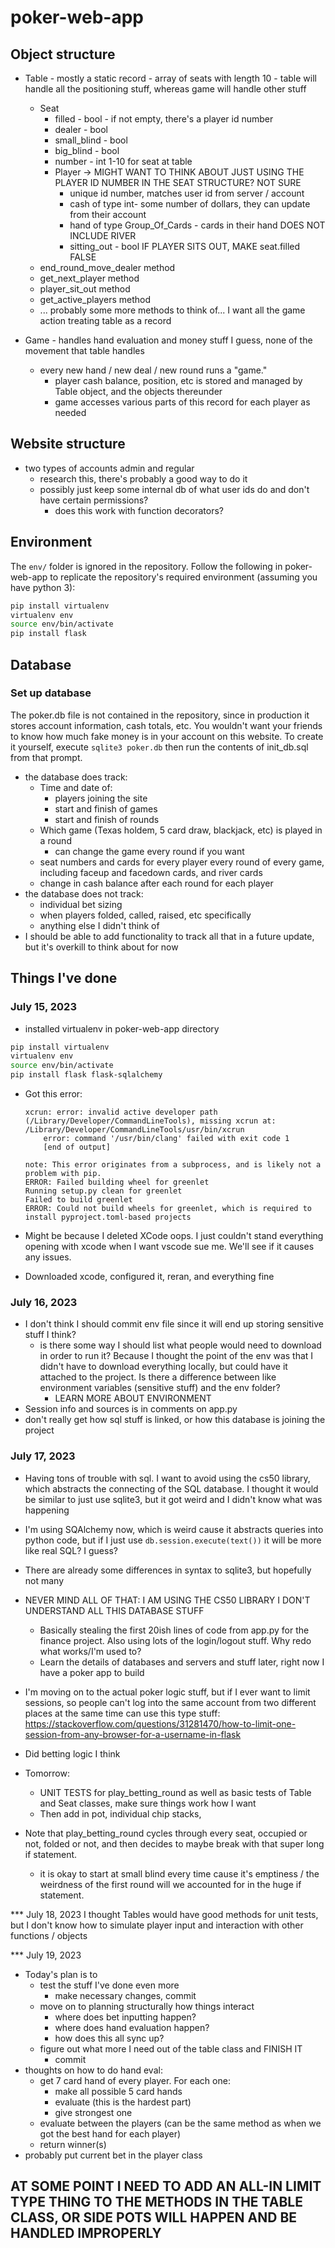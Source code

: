 # poker-web-app

## Object structure
* Table - mostly a static record - array of seats with length 10 - table will handle all the positioning stuff, whereas game will handle other stuff
    * Seat
        * filled - bool - if not empty, there's a player id number
        * dealer - bool
        * small_blind - bool
        * big_blind - bool
        * number - int 1-10 for seat at table
        * Player -> MIGHT WANT TO THINK ABOUT JUST USING THE PLAYER ID NUMBER IN THE SEAT STRUCTURE? NOT SURE
            * unique id number, matches user id from server / account
            * cash of type int- some number of dollars, they can update from their account
            * hand of type Group_Of_Cards - cards in their hand DOES NOT INCLUDE RIVER
            * sitting_out - bool IF PLAYER SITS OUT, MAKE seat.filled FALSE
    * end_round_move_dealer method
    * get_next_player method
    * player_sit_out method
    * get_active_players method
    * ... probably some more methods to think of... I want all the game action treating table as a record
    
* Game - handles hand evaluation and money stuff I guess, none of the movement that table handles
    * every new hand / new deal / new round runs a "game."
        * player cash balance, position, etc is stored and managed by Table object, and the objects thereunder
        * game accesses various parts of this record for each player as needed

## Website structure
* two types of accounts admin and regular
    * research this, there's probably a good way to do it
    * possibly just keep some internal db of what user ids do and don't have certain permissions?
        * does this work with function decorators?

## Environment
The `env/` folder is ignored in the repository. Follow the following in poker-web-app to replicate the repository's required environment (assuming you have python 3):
```sh
pip install virtualenv
virtualenv env
source env/bin/activate
pip install flask
```

## Database
### Set up database
The poker.db file is not contained in the repository, since in production it stores account information, cash totals, etc. You wouldn't want your friends to know how much fake money is in your account on this website. To create it yourself, execute
`sqlite3 poker.db` then run the contents of init_db.sql from that prompt.

* the database does track:
    * Time and date of:
        * players joining the site
        * start and finish of games
        * start and finish of rounds
    * Which game (Texas holdem, 5 card draw, blackjack, etc) is played in a round
        * can change the game every round if you want
    * seat numbers and cards for every player every round of every game, including faceup and facedown cards, and river cards
    * change in cash balance after each round for each player
* the database does not track:
    * individual bet sizing
    * when players folded, called, raised, etc specifically
    * anything else I didn't think of
* I should be able to add functionality to track all that in a future update, but it's overkill to think about for now







## Things I've done
### July 15, 2023
* installed virtualenv in poker-web-app directory <!-- Source: https://www.youtube.com/watch?v=Z1RJmh_OqeA&ab_channel=freeCodeCamp.org -->
``` sh
pip install virtualenv
virtualenv env
source env/bin/activate
pip install flask flask-sqlalchemy
```
* Got this error:

    ```
    xcrun: error: invalid active developer path (/Library/Developer/CommandLineTools), missing xcrun at: /Library/Developer/CommandLineTools/usr/bin/xcrun
        error: command '/usr/bin/clang' failed with exit code 1
        [end of output]
    
    note: This error originates from a subprocess, and is likely not a problem with pip.
    ERROR: Failed building wheel for greenlet
    Running setup.py clean for greenlet
    Failed to build greenlet
    ERROR: Could not build wheels for greenlet, which is required to install pyproject.toml-based projects
    ```

* Might be because I deleted XCode oops. I just couldn't stand everything opening with xcode when I want vscode sue me. We'll see if it causes any issues.

* Downloaded xcode, configured it, reran, and everything fine

### July 16, 2023

* I don't think I should commit env file since it will end up storing sensitive stuff I think?
    * is there some way I should list what people would need to download in order to run it? Because I thought the point of the env was that I didn't have to download everything locally, but could have  it attached to the project. Is there a difference between like environment variables (sensitive stuff) and the env folder?
        * LEARN MORE ABOUT ENVIRONMENT
* Session info and sources is in comments on app.py
* don't really get how sql stuff is linked, or how this database is joining the project


### July 17, 2023
* Having tons of trouble with sql. I want to avoid using the cs50 library, which abstracts the connecting of the SQL database. I thought it would be similar to just use sqlite3, but it got weird and I didn't know what was happening
* I'm using SQAlchemy now, which is weird cause it abstracts queries into python code, but if I just use `db.session.execute(text())` it will be more like real SQL? I guess?
* There are already some differences in syntax to sqlite3, but hopefully not many

* NEVER MIND ALL OF THAT: I AM USING THE CS50 LIBRARY I DON'T UNDERSTAND ALL THIS DATABASE STUFF
    * Basically stealing the first 20ish lines of code from app.py for the finance project. Also using lots of the login/logout stuff. Why redo what works/I'm used to?
    * Learn the details of databases and servers and stuff later, right now I have a poker app to build
* I'm moving on to the actual poker logic stuff, but if I ever want to limit sessions, so people can't log into the same account from two different places at the same time can use this type stuff: https://stackoverflow.com/questions/31281470/how-to-limit-one-session-from-any-browser-for-a-username-in-flask

* Did betting logic I think
* Tomorrow: 
    * UNIT TESTS for play_betting_round as well as basic tests of Table and Seat classes, make sure things work how I want
    * Then add in pot, individual chip stacks, 
* Note that play_betting_round cycles through every seat, occupied or not, folded or not, and then decides to maybe break with that super long if statement.
    * it is okay to start at small blind every time cause it's emptiness / the weirdness of the first round will we accounted for in the huge if statement.


*** July 18, 2023
I thought Tables would have good methods for unit tests, but I don't know how to simulate player input and interaction with other functions / objects

*** July 19, 2023
* Today's plan is to 
    * test the stuff I've done even more
        * make necessary changes, commit
    * move on to planning structurally how things interact
        * where does bet inputting happen?
        * where does hand evaluation happen?
        * how does this all sync up?
    * figure out what more I need out of the table class and FINISH IT
        * commit
* thoughts on how to do hand eval:
    * get 7 card hand of every player. For each one:
        * make all possible 5 card hands
        * evaluate (this is the hardest part)
        * give strongest one
    * evaluate between the players (can be the same method as when we got the best hand for each player)
    * return winner(s)
* probably put current bet in the player class

## AT SOME POINT I NEED TO ADD AN ALL-IN LIMIT TYPE THING TO THE METHODS IN THE TABLE CLASS, OR SIDE POTS WILL HAPPEN AND BE HANDLED IMPROPERLY